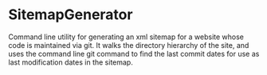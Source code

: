 # SitemapGenerator
Command line utility for generating an xml sitemap for a website whose code is maintained via git.  It walks the directory hierarchy of the site, and uses the command line git command to find the last commit dates for use as last modification dates in the sitemap.
